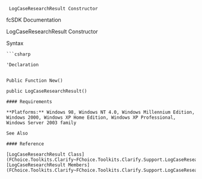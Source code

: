 ﻿     LogCaseResearchResult Constructor                                                   

fcSDK Documentation

LogCaseResearchResult Constructor

Syntax

```vbnet
```csharp

'Declaration
 

Public Function New()

public LogCaseResearchResult()

#### Requirements

**Platforms:** Windows 98, Windows NT 4.0, Windows Millennium Edition, Windows 2000, Windows XP Home Edition, Windows XP Professional, Windows Server 2003 family

See Also

#### Reference

[LogCaseResearchResult Class](FChoice.Toolkits.Clarify~FChoice.Toolkits.Clarify.Support.LogCaseResearchResult.md)  
[LogCaseResearchResult Members](FChoice.Toolkits.Clarify~FChoice.Toolkits.Clarify.Support.LogCaseResearchResult_members.md)